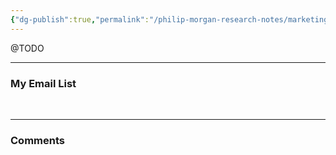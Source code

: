 ```yaml
---
{"dg-publish":true,"permalink":"/philip-morgan-research-notes/marketing/is-there-a-predictable-path-to-thought-leadership/"}
---
```


@TODO


<div class="transclusion">

---

### My Email List

&nbsp;

<script async data-uid="7f3b9aa331" src="https://philip-morgan-consulting.ck.page/7f3b9aa331/index.js"></script>
</div>



<div class="transclusion">

---

### Comments

&nbsp;

<script src="https://utteranc.es/client.js"
        repo="philipmorg/philip-morgan-research-notes"
        issue-term="pathname"
        label="comment"
        theme="github-dark-orange"
        crossorigin="anonymous"
        async>
</script>

&nbsp;
</div>
